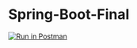# Spring-Boot-Final

[![Run in Postman](https://run.pstmn.io/button.svg)](https://god.gw.postman.com/run-collection/24769206-7abb63bd-cc07-4b54-8041-7c3db28b3db1?action=collection%2Ffork&source=rip_markdown&collection-url=entityId%3D24769206-7abb63bd-cc07-4b54-8041-7c3db28b3db1%26entityType%3Dcollection%26workspaceId%3D47e22180-ac15-48ec-a1e4-5c62125fb340)
